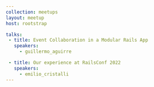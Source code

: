 ```yaml
---
collection: meetups
layout: meetup
host: rootstrap

talks:
 - title: Event Collaboration in a Modular Rails App
   speakers:
     - guillermo_aguirre

 - title: Our experience at RailsConf 2022
   speakers:
     - emilio_cristalli
---
```

